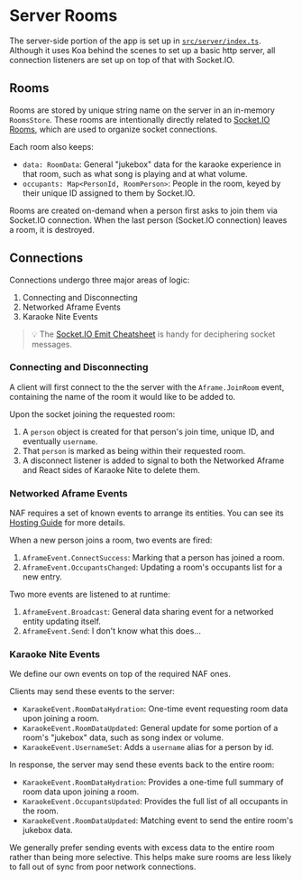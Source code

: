 # Server Rooms

The server-side portion of the app is set up in [`src/server/index.ts`](/src/server/index.ts).
Although it uses Koa behind the scenes to set up a basic http server, all connection listeners are set up on top of that with Socket.IO.

## Rooms

Rooms are stored by unique string name on the server in an in-memory `RoomsStore`.
These rooms are intentionally directly related to [Socket.IO Rooms](https://socket.io/docs/rooms), which are used to organize socket connections.

Each room also keeps:

- `data: RoomData`: General "jukebox" data for the karaoke experience in that room, such as what song is playing and at what volume.
- `occupants: Map<PersonId, RoomPerson>`: People in the room, keyed by their unique ID assigned to them by Socket.IO.

Rooms are created on-demand when a person first asks to join them via Socket.IO connection.
When the last person (Socket.IO connection) leaves a room, it is destroyed.

## Connections

Connections undergo three major areas of logic:

1. Connecting and Disconnecting
2. Networked Aframe Events
3. Karaoke Nite Events

> 💡 The [Socket.IO Emit Cheatsheet](https://socket.io/docs/emit-cheatsheet) is handy for deciphering socket messages.

### Connecting and Disconnecting

A client will first connect to the the server with the `Aframe.JoinRoom` event, containing the name of the room it would like to be added to.

Upon the socket joining the requested room:

1. A `person` object is created for that person's join time, unique ID, and eventually `username`.
2. That `person` is marked as being within their requested room.
3. A disconnect listener is added to signal to both the Networked Aframe and React sides of Karaoke Nite to delete them.

### Networked Aframe Events

NAF requires a set of known events to arrange its entities.
You can see its [Hosting Guide](https://github.com/networked-aframe/networked-aframe/blob/master/docs/hosting-networked-aframe-on-a-server.md) for more details.

When a new person joins a room, two events are fired:

1. `AframeEvent.ConnectSuccess`: Marking that a person has joined a room.
2. `AframeEvent.OccupantsChanged`: Updating a room's occupants list for a new entry.

Two more events are listened to at runtime:

1. `AframeEvent.Broadcast`: General data sharing event for a networked entity updating itself.
2. `AframeEvent.Send`: I don't know what this does...

### Karaoke Nite Events

We define our own events on top of the required NAF ones.

Clients may send these events to the server:

- `KaraokeEvent.RoomDataHydration`: One-time event requesting room data upon joining a room.
- `KaraokeEvent.RoomDataUpdated`: General update for some portion of a room's "jukebox" data, such as song index or volume.
- `KaraokeEvent.UsernameSet`: Adds a `username` alias for a person by id.

In response, the server may send these events back to the entire room:

- `KaraokeEvent.RoomDataHydration`: Provides a one-time full summary of room data upon joining a room.
- `KaraokeEvent.OccupantsUpdated`: Provides the full list of all occupants in the room.
- `KaraokeEvent.RoomDataUpdated`: Matching event to send the entire room's jukebox data.

We generally prefer sending events with excess data to the entire room rather than being more selective.
This helps make sure rooms are less likely to fall out of sync from poor network connections.
